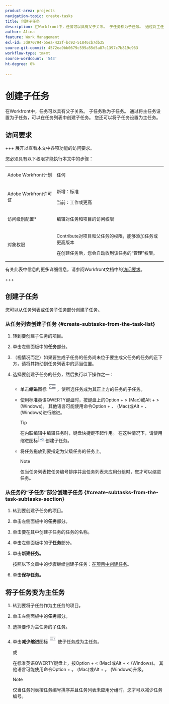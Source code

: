 ```yaml
---
product-area: projects
navigation-topic: create-tasks
title: 创建子任务
description: 在Workfront中，任务可以具有父子关系。 子任务称为子任务。 通过将主任务设置为子任务，可以在任务列表中创建子任务。 您还可以将子任务设置为主任务。
author: Alina
feature: Work Management
exl-id: 3d970794-b5ea-422f-bc92-51846cb7db35
source-git-commit: 4572ea9bb0679c599a55d5a87c1397c7b819c963
workflow-type: tm+mt
source-wordcount: '543'
ht-degree: 0%

---
```


# 创建子任务

<!-- Audited: 1/2024 -->

在Workfront中，任务可以具有父子关系。 子任务称为子任务。 通过将主任务设置为子任务，可以在任务列表中创建子任务。 您还可以将子任务设置为主任务。

## 访问要求

+++ 展开以查看本文中各项功能的访问要求。

您必须具有以下权限才能执行本文中的步骤：

<table style="table-layout:auto"> 
 <col> 
 <col> 
 <tbody> 
  <tr> 
   <td role="rowheader">Adobe Workfront计划</td> 
   <td> <p>任何</p> </td> 
  </tr> 
  <tr> 
   <td role="rowheader">Adobe Workfront许可证</td> 
   <td> 
   <p>新增：标准</p>
   <p>当前：工作或更高</p> </td> 
  </tr> 
  <tr> 
   <td role="rowheader">访问级别配置*</td> 
   <td> <p>编辑对任务和项目的访问权限</p>  </td> 
  </tr> 
  <tr> 
   <td role="rowheader">对象权限</td> 
   <td> <p>Contribute对项目和父任务的权限，能够添加任务或更高版本</p> <p>在创建任务后，您会自动收到该任务的“管理”权限。</p>  </td> 
  </tr> 
 </tbody> 
</table>

有关此表中信息的更多详细信息，请参阅Workfront文档中的[访问要求](/help/quicksilver/administration-and-setup/add-users/access-levels-and-object-permissions/access-level-requirements-in-documentation.md)。

+++

## 创建子任务

您可以从任务列表或任务子任务部分创建子任务。

### 从任务列表创建子任务 {#create-subtasks-from-the-task-list}

1. 转到要创建子任务的项目。
1. 单击左侧面板中的&#x200B;**任务**&#x200B;部分。
1. （视情况而定）如果要生成子任务的任务尚未位于要生成父任务的任务的正下方，请将其拖动到任务列表中的适当位置。
1. 选择要创建子任务的任务，然后执行以下操作之一：

   * 单击&#x200B;**缩进**&#x200B;图标![](assets/indent-icon-nwe-33x29.png)，使所选任务成为其正上方的任务的子任务。
   * 使用标准英语QWERTY键盘时，按键盘上的Option + > (Mac)或Alt + > (Windows)。 其他语言可能使用命令Option + 、 (Mac)或Alt + 、 (Windows)进行缩进。

     >[!TIP]
     >
     >在内联编辑中编辑任务时，键盘快捷键不起作用。 在这种情况下，请使用缩进图标![](assets/cs1.png)创建子任务。

   * 将任务拖放到要指定为父级任务的任务上。

     >[!NOTE]
     >
     >仅当任务列表按任务编号排序并且任务列表未应用分组时，您才可以缩进任务。

### 从任务的“子任务”部分创建子任务 {#create-subtasks-from-the-task-subtasks-section}

1. 转到要创建子任务的项目。
1. 单击左侧面板中的&#x200B;**任务**&#x200B;部分。
1. 单击要在其中创建子任务的任务的名称。
1. 单击左侧面板中的&#x200B;**子任务**&#x200B;部分。
1. 单击&#x200B;**新建任务。**

   按照以下文章中的步骤继续创建子任务：[在项目中创建任务](../../../manage-work/tasks/create-tasks/create-tasks-in-project.md)。

1. 单击&#x200B;**保存任务。**

## 将子任务变为主任务

1. 转到要将子任务作为主任务的项目。
1. 单击左侧面板中的&#x200B;**任务**&#x200B;部分。
1. 选择要作为主任务的子任务。
1. 单击&#x200B;**减少缩进**&#x200B;图标![](assets/outdent-icon-nwe-31x29.png)使子任务成为主任务。

   或

   在标准英语QWERTY键盘上，按Option + &lt; (Mac)或Alt + &lt; (Windows)。 其他语言可能使用命令Option + 。 (Mac)或Alt + 。 (Windows)升级。

   >[!NOTE]
   >
   >仅当任务列表按任务编号排序并且任务列表未应用分组时，您才可以减少任务编号。
